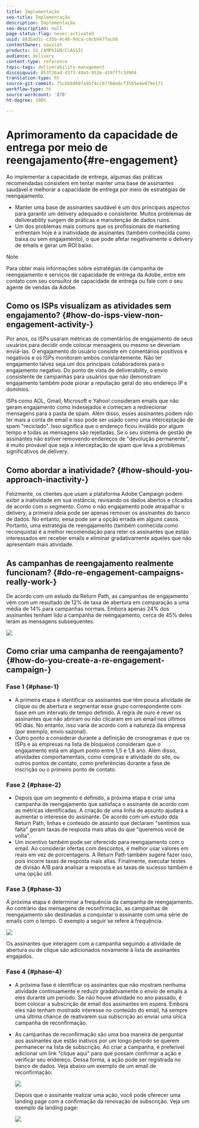 ```yaml
---
title: Implementação
seo-title: Implementação
description: Implementação
seo-description: null
page-status-flag: never-activated
uuid: 883bad1c-c35b-4c48-9dca-c0cb947facb6
contentOwner: sauviat
products: SG_CAMPAIGN/CLASSIC
audience: delivery
content-type: reference
topic-tags: deliverability-management
discoiquuid: 853f26ad-d373-49a5-952e-4197ffc3d904
translation-type: ht
source-git-commit: 75cbb8d697a95f4cc07768e6cf3585e4e079e171
workflow-type: ht
source-wordcount: '878'
ht-degree: 100%

---
```



# Aprimoramento da capacidade de entrega por meio de reengajamento{#re-engagement}

Ao implementar a capacidade de entrega, algumas das práticas recomendadas consistem em tentar manter uma base de assinantes saudável e melhorar a capacidade de entrega por meio de estratégias de reengajamento.

* Manter uma base de assinantes saudável é um dos principais aspectos para garantir um delivery adequado e consistente. Muitos problemas de deliverability surgem de práticas e manutenção de dados ruins.
* Um dos problemas mais comuns que os profissionais de marketing enfrentam hoje é a inatividade de assinantes (também conhecida como baixa ou sem engajamento), o que pode afetar negativamente o delivery de emails e gerar um ROI baixo.

>[!NOTE]
>
>Para obter mais informações sobre estratégias de campanha de reengajamento e serviços de capacidade de entrega da Adobe, entre em contato com seu consultor de capacidade de entrega ou fale com o seu agente de vendas da Adobe.

## Como os ISPs visualizam as atividades sem engajamento? {#how-do-isps-view-non-engagement-activity-}

Por anos, os ISPs usaram métricas de comentários de engajamento de seus usuários para decidir onde colocar mensagens ou mesmo se deveriam enviá-las. O engajamento do usuário consiste em comentários positivos e negativos e os ISPs monitoram ambos constantemente. Não ter engajamento talvez seja um dos principais colaboradores para o engajamento negativo. Do ponto de vista de deliverability, o envio consistente de campanhas para usuários que não demonstram engajamento também pode piorar a reputação geral do seu endereço IP e domínios.

ISPs como AOL, Gmail, Microsoft e Yahoo! consideram emails que não geram engajamento como indesejados e começam a redirecionar mensagens para a pasta de spam. Além disso, esses assinantes podem não ter mais a conta de email e isso pode ser usado como uma interceptação de spam &quot;reciclado&quot;. Isso significa que o endereço ficou inválido por algum tempo e todas as mensagens são rejeitadas. Se o seu sistema de gestão de assinantes não estiver removendo endereços de &quot;devolução permanente&quot;, é muito provável que seja a interceptação de spam que leva a problemas significativos de delivery.

## Como abordar a inatividade? {#how-should-you-approach-inactivity-}

Felizmente, os clientes que usam a plataforma Adobe Campaign podem exibir a inatividade em sua instância, revisando os dados abertos e clicados de acordo com o segmento. Como o não engajamento pode atrapalhar o delivery, a primeira ideia pode ser apenas remover os assinantes do banco de dados. No entanto, eesa pode ser a opção errada em alguns casos. Portanto, uma estratégia de reengajamento (também conhecida como reconquista) é a melhor recomendação para reter os assinantes que estão interessados em receber emails e eliminar gradativamente aqueles que não apresentam mais atividade.

## As campanhas de reengajamento realmente funcionam? {#do-re-engagement-campaigns-really-work-}

De acordo com um estudo da Return Path, as campanhas de engajamento vêm com um resultado de 12% de taxa de abertura em comparação a uma média de 14% para campanhas normais. Embora apenas 24% dos assinantes tenham lido a campanha de reengajamento, cerca de 45% deles leram as mensagens subsequentes.

![](assets/deliverability_implementation_1.png)

## Como criar uma campanha de reengajamento? {#how-do-you-create-a-re-engagement-campaign-}

### Fase 1 {#phase-1}

* A primeira etapa é identificar os assinantes que têm pouca atividade de clique ou de abertura e segmentar esse grupo correspondente com base em um intervalo de tempo definido. A regra de ouro é rever os assinantes que não abriram ou não clicaram em um email nos últimos 90 dias. No entanto, isso varia de acordo com a natureza da empresa (por exemplo, envio sazonal).
* Outro ponto a considerar durante a definição de cronogramas é que os ISPs e as empresas na lista de bloqueios consideram que o engajamento está em algum ponto entre 1,5 e 1,8 ano. Além disso, atividades comportamentais, como compras e atividade do site, ou outros pontos de contato, como preferências durante a fase de inscrição ou o primeiro ponto de contato.

### Fase 2 {#phase-2}

* Depois que um segmento é definido, a próxima etapa é criar uma campanha de reengajamento que satisfaça o assinante de acordo com as métricas identificadas. A criação de uma linha de assunto ajudará a aumentar o interesse do assinante. De acordo com um estudo dda Return Path, linhas e conteúdo de assunto que declaram &quot;sentimos sua falta&quot; geram taxas de resposta mais altas do que &quot;queremos você de volta&quot;.
* Um incentivo também pode ser oferecido para reengajamento com o email. Ao considerar ofertas com descontos, é melhor usar valores em reais em vez de porcentagens. A Return Path também sugere fazer isso, pois incorre taxas de resposta mais altas. Finalmente, executar testes de divisão A/B para analisar a resposta e as taxas de sucesso também é uma opção útil.

### Fase 3 {#phase-3}

A próxima etapa é determinar a frequência da campanha de reengajamento. Ao contrário das mensagens de reconfirmação, as campanhas de reengajamento são destinadas a conquistar o assinante com uma série de emails com o tempo. O exemplo a seguir se refere à frequência.

![](assets/deliverability_implementation_2.png)

Os assinantes que interagem com a campanha seguindo a atividade de abertura ou de clique são adicionados novamente à lista de assinantes engajados.

### Fase 4 {#phase-4}

* A próxima fase é identificar os assinantes que não mostram nenhuma atividade continuamente e reduzir gradativamente o envio de emails a eles durante um período. Se não houve atividade no ano passado, é bom colocar a subscrição de email dos assinantes em espera. Embora eles não tenham mostrado interesse no conteúdo do email, há sempre uma última chance de reativarem sua subscrição ao enviar uma única campanha de reconfirmação.
* As campanhas de reconfirmação são uma boa maneira de perguntar aos assinantes que estão inativos por um longo período se querem permanecer na lista de subscrição. Ao criar a campanha, é preferível adicionar um link &quot;clique aqui&quot; para que possam confirmar a ação e verificar seu endereço. Dessa forma, a ação pode ser registrada no banco de dados. Veja abaixo um exemplo de um email de reconfirmação:

   ![](assets/deliverability_implementation_3.png)

   Depois que o assinante realizar uma ação, você pode oferecer uma landing page com a confirmação da renovação de subscrição. Veja um exemplo da landing page:

   ![](assets/deliverability_implementation_4.png)
